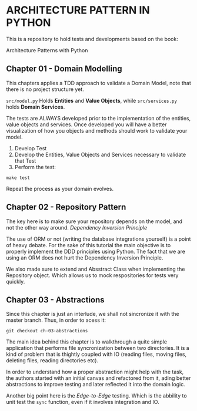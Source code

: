 # ARCHITECTURE PATTERN IN PYTHON
This is a repository to hold tests and developments based on the book:

Architecture Patterns with Python

## Chapter 01 - Domain Modelling
This chapters applies a TDD approach to validate a Domain Model, note that there is no project structure yet.

`src/model.py` Holds **Entities** and **Value Objects**, while `src/services.py` holds **Domain Services**. 

The tests are ALWAYS developed prior to the implementation of the entities, value objects and services. Once developed you will have a better visualization of how you objects and methods should work to validate your model.

1. Develop Test
2. Develop the Entities, Value Objects and Services necessary to validate that Test
3. Perform the test:

```make test``` 

Repeat the process as your domain evolves.

## Chapter 02 - Repository Pattern

The key here is to make sure your repository depends on the model, and not the other way around. *Dependency Inversion Principle*

The use of ORM or not (writing the database integrations yourself) is a point of heavy debate. For the sake of this tutorial the main objective is to properly implement the DDD principles using Python. The fact that we are using an ORM does not hurt the Dependency Inversion Principle.

We also made sure to extend and Absstract Class when implementing the Repository object. Which allows us to mock respositories for tests very quickly. 

## Chapter 03 - Abstractions
Since this chapter is just an interlude, we shall not sincronize it with the master branch. Thus, in order to acess it:

```git checkout ch-03-abstractions```

The main idea behind this chapter is to walkthrough a quite simple application that performs file syncronization between two directories. It is a kind of problem that is thightly coupled with IO (reading files, moving files, deleting files, reading directories etc).

In order to understand how a proper abstraction might help with the task, the authors started with an initial canvas and refactored from it, ading better abstractions to improve testing and later reflected it into the domain logic.

Another big point here is the *Edge-to-Edge* testing. Which is the abbility to unit test the `sync` function, even if it involves integration and IO.